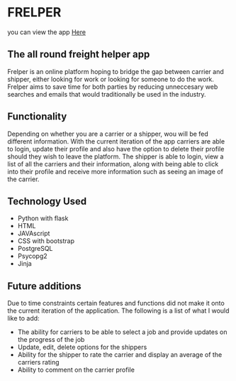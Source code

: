 # FRELPER
you can view the app [Here](https://link-url-here.org)
## The all round freight helper app
Frelper is an online platform hoping to bridge the gap between carrier and shipper, either looking for work or looking for someone to do the work. Frelper aims to save time for both parties by reducing unneccesary web searches and emails that would traditionally be used in the industry.


## Functionality
Depending on whether you are a carrier or a shipper, wou will be  fed different information.
With the current iteration of the app carriers are able to login, update their profile and also have the option to delete their profile should they wish to leave the platform.
The shipper is able to login, view a list of all the carriers and their information, along with being able to click into their profile and receive more information such as seeing an image of the carrier.

## Technology Used
 - Python with flask
 - HTML
 - JAVAscript
 - CSS with bootstrap
 - PostgreSQL
 - Psycopg2
 - Jinja

 ## Future additions
Due to time constraints certain features and functions did not make it onto the current iteration of the application. The following is a list of what I would like to add:
 - The ability for carriers to be able to select a job and provide updates on the progress of the job
 - Update, edit, delete options for the shippers
 - Ability for the shipper to rate the carrier and display an average of the carriers rating
 - Ability to comment on the carrier profile
